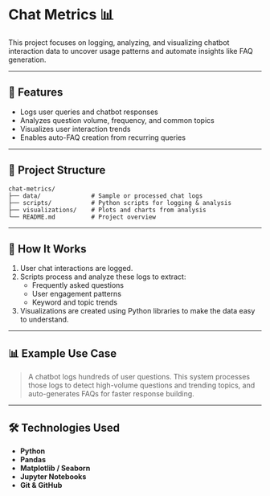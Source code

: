 
# Chat Metrics 📊

This project focuses on logging, analyzing, and visualizing chatbot interaction data to uncover usage patterns and automate insights like FAQ generation.

---

## 🔧 Features

- Logs user queries and chatbot responses
- Analyzes question volume, frequency, and common topics
- Visualizes user interaction trends
- Enables auto-FAQ creation from recurring queries

---

## 📁 Project Structure

```
chat-metrics/
├── data/              # Sample or processed chat logs
├── scripts/           # Python scripts for logging & analysis
├── visualizations/    # Plots and charts from analysis
└── README.md          # Project overview
```

---

## 🚀 How It Works

1. User chat interactions are logged.
2. Scripts process and analyze these logs to extract:
   - Frequently asked questions
   - User engagement patterns
   - Keyword and topic trends
3. Visualizations are created using Python libraries to make the data easy to understand.

---

## 📊 Example Use Case

> A chatbot logs hundreds of user questions. This system processes those logs to detect high-volume questions and trending topics, and auto-generates FAQs for faster response building.

---

## 🛠 Technologies Used

- **Python**
- **Pandas**
- **Matplotlib / Seaborn**
- **Jupyter Notebooks**
- **Git & GitHub**


